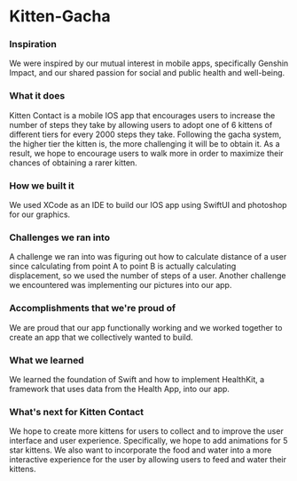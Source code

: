# Kitten-Gacha
### Inspiration
We were inspired by our mutual interest in mobile apps, specifically Genshin Impact, and our shared passion for social and public health and well-being.

### What it does
Kitten Contact is a mobile IOS app that encourages users to increase the number of steps they take by allowing users to adopt one of 6 kittens of different tiers for every 2000 steps they take. Following the gacha system, the higher tier the kitten is, the more challenging it will be to obtain it. As a result, we hope to encourage users to walk more in order to maximize their chances of obtaining a rarer kitten.

### How we built it
We used XCode as an IDE to build our IOS app using SwiftUI and photoshop for our graphics.

### Challenges we ran into
A challenge we ran into was figuring out how to calculate distance of a user since calculating from point A to point B is actually calculating displacement, so we used the number of steps of a user. Another challenge we encountered was implementing our pictures into our app.

### Accomplishments that we're proud of
We are proud that our app functionally working and we worked together to create an app that we collectively wanted to build.

### What we learned
We learned the foundation of Swift and how to implement HealthKit, a framework that uses data from the Health App, into our app.

### What's next for Kitten Contact
We hope to create more kittens for users to collect and to improve the user interface and user experience. Specifically, we hope to add animations for 5 star kittens. We also want to incorporate the food and water into a more interactive experience for the user by allowing users to feed and water their kittens.
